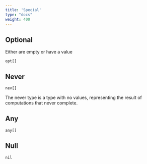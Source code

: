 ```yaml
---
title: 'Special'
type: "docs"
weight: 400
---
```


## Optional
Either are empty or have a value
```
opt[]
```

## Never
```
nev[]
```
The never type is a type with no values, representing the result of computations that never complete. 

## Any
```
any[]
```

## Null

```
nil
```
